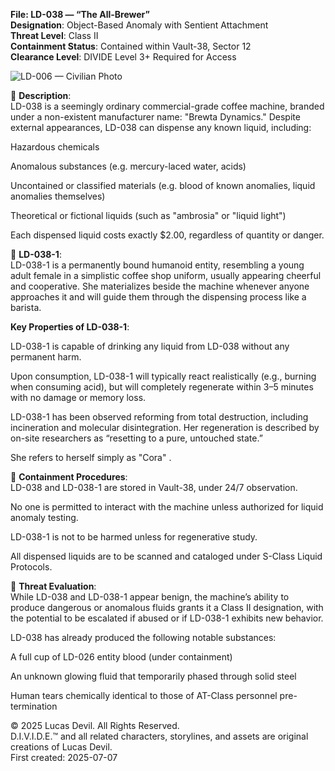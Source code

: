 **File: LD-038 — “The All-Brewer”**  
**Designation**: Object-Based Anomaly with Sentient Attachment  
**Threat Level**: Class II  
**Containment Status**: Contained within Vault-38, Sector 12  
**Clearance Level**: DIVIDE Level 3+ Required for Access  



![LD-006 — Civilian Photo](https://pbs.twimg.com/media/GvRGECmXQAAhXdW?format=jpg&name=large)  



🔸 **Description**:  
LD-038 is a seemingly ordinary commercial-grade coffee machine, branded under a non-existent manufacturer name: "Brewta Dynamics." Despite external appearances, LD-038 can dispense any known liquid, including:  

Hazardous chemicals  

Anomalous substances (e.g. mercury-laced water, acids)  

Uncontained or classified materials (e.g. blood of known anomalies, liquid anomalies themselves)  

Theoretical or fictional liquids (such as "ambrosia" or "liquid light")  

Each dispensed liquid costs exactly $2.00, regardless of quantity or danger.  

🔸 **LD-038-1**:  
LD-038-1 is a permanently bound humanoid entity, resembling a young adult female in a simplistic coffee shop uniform, usually appearing cheerful and cooperative. She materializes beside the machine whenever anyone approaches it and will guide them through the dispensing process like a barista.  

**Key Properties of LD-038-1**:  

LD-038-1 is capable of drinking any liquid from LD-038 without any permanent harm.  

Upon consumption, LD-038-1 will typically react realistically (e.g., burning when consuming acid), but will completely regenerate within 3–5 minutes with no damage or memory loss.  

LD-038-1 has been observed reforming from total destruction, including incineration and molecular disintegration. Her regeneration is described by on-site researchers as “resetting to a pure, untouched state.”  

She refers to herself simply as "Cora" .

🔸 **Containment Procedures**:  
LD-038 and LD-038-1 are stored in Vault-38, under 24/7 observation.  

No one is permitted to interact with the machine unless authorized for liquid anomaly testing.  

LD-038-1 is not to be harmed unless for regenerative study.  

All dispensed liquids are to be scanned and cataloged under S-Class Liquid Protocols.  

🔸 **Threat Evaluation**:  
While LD-038 and LD-038-1 appear benign, the machine’s ability to produce dangerous or anomalous fluids grants it a Class II designation, with the potential to be escalated if abused or if LD-038-1 exhibits new behavior.  

LD-038 has already produced the following notable substances:  

A full cup of LD-026 entity blood (under containment)  

An unknown glowing fluid that temporarily phased through solid steel  

Human tears chemically identical to those of AT-Class personnel pre-termination

© 2025 Lucas Devil. All Rights Reserved.  
D.I.V.I.D.E.™ and all related characters, storylines, and assets are original creations of Lucas Devil.  
First created: 2025-07-07  
